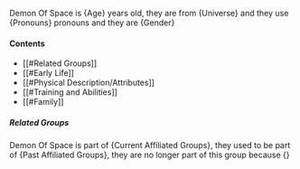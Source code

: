 Demon Of Space is {Age} years old, they are from {Universe} and they use {Pronouns} pronouns and they are {Gender}
#### Contents
- [[#Related Groups]]
- [[#Early Life]]
- [[#Physical Description/Attributes]]
- [[#Training and Abilities]]
- [[#Family]]

##### Related Groups
Demon Of Space is part of {Current Affiliated Groups}, they used to be part of {Past Affiliated Groups}, they are no longer part of this group because {}